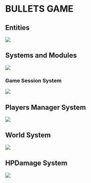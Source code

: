 # BULLETS GAME
## Entities
[![](https://mermaid.ink/img/pako:eNp9kk1qwzAQha9iZh33AKZ0kQSaQBcmTuhGm0EaO6b6MapEEkLuXtmqnSYW9UK8-Z54oxl8BW4EQQG1NCd-ROuyjx3TWfgO2yzP37JS4oVsRFEPeGW0s0bKhBXlKoQhd6M_lf9cmSJjh7ubiqg62zqKzr6VtDTnNEf-1VjjtZjZ717P2NKHB7gZjnrAh21Em3Iqk-__NFaK6AzyeahH43eEJJ4meHarDk96bD8UqSaPewtDp_CmHHPGrcRNzLayRoVNYu99QM-in73mL3_g_YQFKLIKWxF-umtPGLgjKWJQBCmoRi8dA6Zv4Sp6Z6qL5lA462kBvhPoaN1iY1FBUaP8ptsPcbzaAw?type=png)](https://mermaid.live/edit#pako:eNp9kk1qwzAQha9iZh33AKZ0kQSaQBcmTuhGm0EaO6b6MapEEkLuXtmqnSYW9UK8-Z54oxl8BW4EQQG1NCd-ROuyjx3TWfgO2yzP37JS4oVsRFEPeGW0s0bKhBXlKoQhd6M_lf9cmSJjh7ubiqg62zqKzr6VtDTnNEf-1VjjtZjZ717P2NKHB7gZjnrAh21Em3Iqk-__NFaK6AzyeahH43eEJJ4meHarDk96bD8UqSaPewtDp_CmHHPGrcRNzLayRoVNYu99QM-in73mL3_g_YQFKLIKWxF-umtPGLgjKWJQBCmoRi8dA6Zv4Sp6Z6qL5lA462kBvhPoaN1iY1FBUaP8ptsPcbzaAw)

## Systems and Modules
[![](https://mermaid.ink/img/pako:eNqNlduO2jAQhl8l8jUgknBKLiq1QLsrlQqRXa1U5caKB7Dk2Ch2RFPg3esctpuDA5uLHOxvfs_8duwLigQB5KM9E-foiBNl_dyF3NLX63odZFJBbA2HX6wnIVXx8gPHEICUVPCy20QvGQVe8luGM0je0RLuaBTkm0gYqWuasVJwgzk-fOjmeH0kazjS6PUXnKvm66O4RochfKnNwZHqKJjG1rGvzw13nhu6JW19jZQu7Vo95UaQlEE7IPd--0bJAVQv8H0bNImepJba0ATXZTrIDjiB5KPYx-wLZSA_wX1LGQN1nwxOCVUQKJFAs5Ta2ihAg2VtZHvMJI3W_EA51OeizT1tVzjWM3pPq2_yTayhzjZSWNZaQJ1smwOX_Q3zzBHV8J_m81xIly7v5rofZdZw4H5SndHLnQAz1pz_vkSK3yk4CnU1-X4n_eCEz_yRPYX6UjBGZf6fmlZKb9gu5ZZIlRXj07W7tTWlqpAVSJWIzIBXy-i_Ld1VlPfXajIDj-9ogPQWEWNK9JlwyVtCpI4QQ4h8_Upgj1OmQhTym0ZxqkSQ8Qj5KklhgNITwQpWFB8SHCN_j5nUrSfMfwsRv0P6E_kX9Af545HjLDzH8xzbW0xmc2c6HaAM-UN7OprNbXu-WNjz-cQbO-5tgP4WGvZoPHE9d-yOPceZzBxXhwChesfYlAdZcZ7d_gE_8Uw_?type=png)](https://mermaid.live/edit#pako:eNqNlduO2jAQhl8l8jUgknBKLiq1QLsrlQqRXa1U5caKB7Dk2Ch2RFPg3esctpuDA5uLHOxvfs_8duwLigQB5KM9E-foiBNl_dyF3NLX63odZFJBbA2HX6wnIVXx8gPHEICUVPCy20QvGQVe8luGM0je0RLuaBTkm0gYqWuasVJwgzk-fOjmeH0kazjS6PUXnKvm66O4RochfKnNwZHqKJjG1rGvzw13nhu6JW19jZQu7Vo95UaQlEE7IPd--0bJAVQv8H0bNImepJba0ATXZTrIDjiB5KPYx-wLZSA_wX1LGQN1nwxOCVUQKJFAs5Ta2ihAg2VtZHvMJI3W_EA51OeizT1tVzjWM3pPq2_yTayhzjZSWNZaQJ1smwOX_Q3zzBHV8J_m81xIly7v5rofZdZw4H5SndHLnQAz1pz_vkSK3yk4CnU1-X4n_eCEz_yRPYX6UjBGZf6fmlZKb9gu5ZZIlRXj07W7tTWlqpAVSJWIzIBXy-i_Ld1VlPfXajIDj-9ogPQWEWNK9JlwyVtCpI4QQ4h8_Upgj1OmQhTym0ZxqkSQ8Qj5KklhgNITwQpWFB8SHCN_j5nUrSfMfwsRv0P6E_kX9Af545HjLDzH8xzbW0xmc2c6HaAM-UN7OprNbXu-WNjz-cQbO-5tgP4WGvZoPHE9d-yOPceZzBxXhwChesfYlAdZcZ7d_gE_8Uw_)

### Game Session System
[![](https://mermaid.ink/img/pako:eNqNk11vmzAUhv-K5atUIhkkJHxcbBdtLiotEsKr0DJ2YcVOigR2Zcw2RvnvNbZJoZ22cYFe-zzvOUf2cQdPnFAYw3PJf54esZDgy13OgPqQVKuCXRaLUQFE67rg7ObGEJ85Jhqw4m08bRjTcSXexhLc1HSxSBpcU8DP07Atj_ZdpyuPMbD_QZnse7BcfgRJiVsqDpjhCxWorSWtbFOZ8g0NgYyLksxMemcKo-xa5D_oZKB14_-iLf--R9P7Ie26lGLSWgRYZkxo7JOM2pYO5Y1tVv7vxR6S2657eCJYUgJuOWP0NCiD12qnYXKeSTnAcqWs9-iYfPtwX4MjFXx0fMrz7-84g82I6z2Ow6NRdatGqDMARtnhmY2UjWQWTkehD382XK-dGvX8dY-eDWct2X4ycdeGp_QsFRp44_jT_3UFHVhRUeGCqOfTDTs5lI-0ojmMlST0jJtS5jBnvUJxIzlq2QnGUjTUgY2-kbsCXwSuYHzGZa12nzA7cl6NkFrCuIO_YOytN6u1F0WBG7gbb711YAvjZeBHq5239b3AD11_F4a9A39rv7cKA2_rRqG_Dd3Nbh35DqSkkFwczHvXz75_AZzoQSk?type=png)](https://mermaid.live/edit#pako:eNqNk11vmzAUhv-K5atUIhkkJHxcbBdtLiotEsKr0DJ2YcVOigR2Zcw2RvnvNbZJoZ22cYFe-zzvOUf2cQdPnFAYw3PJf54esZDgy13OgPqQVKuCXRaLUQFE67rg7ObGEJ85Jhqw4m08bRjTcSXexhLc1HSxSBpcU8DP07Atj_ZdpyuPMbD_QZnse7BcfgRJiVsqDpjhCxWorSWtbFOZ8g0NgYyLksxMemcKo-xa5D_oZKB14_-iLf--R9P7Ie26lGLSWgRYZkxo7JOM2pYO5Y1tVv7vxR6S2657eCJYUgJuOWP0NCiD12qnYXKeSTnAcqWs9-iYfPtwX4MjFXx0fMrz7-84g82I6z2Ow6NRdatGqDMARtnhmY2UjWQWTkehD382XK-dGvX8dY-eDWct2X4ycdeGp_QsFRp44_jT_3UFHVhRUeGCqOfTDTs5lI-0ojmMlST0jJtS5jBnvUJxIzlq2QnGUjTUgY2-kbsCXwSuYHzGZa12nzA7cl6NkFrCuIO_YOytN6u1F0WBG7gbb711YAvjZeBHq5239b3AD11_F4a9A39rv7cKA2_rRqG_Dd3Nbh35DqSkkFwczHvXz75_AZzoQSk)

## Players Manager System
[![](https://mermaid.ink/img/pako:eNqFVMGO2jAQ_RXLl16AJUBYFmlboYAWDtCIhENLOFjEQNRgI9vZLQ38e8exA4HSlgOJZ957M2O_OMdrHlPcx5uUf6x3RCgUDiOG4PdG9jSgUiacBUep6H651CFkY6sVqtc_oyAY5XmgNNEm0OidMnU-G5UwARVLD5P1DyosMQzzXCd1sAT7KTlSUcLNysJ96ee5iXySyOdsq0mGBj2gekODpnMrNJ2bSBjazNhfPg0ERSRN0aGQkWhH3ik6gNSXKFpZ4tg3hNO3UXBCXkqJGKSpKayrSqvn3-NnX09oOA-XT0NOJRIZQzxTxfjwvBYASLXAMJFrzhhVvu2pyD0oW856mQw2xLxMZjDaRCJGP-xkulq1iO8ZLiArzQ7i-Kp_B1iUFN8zgTvwpZc8n1MSH-3JoSlhZAtPa4Hi5P7wkSXDeSI_YVu04cLypaVUfVD2UZ4-8vR-rRWN_wEuEh7YmQBQ2K5KX13isux3tar6T3o8Y6qQWOi6i0NMoNy1cIlDBvifYa_fARhBD6y30OwqmOGmsGk7EwIE7bQ6MpFXChjOGuneOa-vcLDeeDB7G51KQQO9ObxbnJE2sEdm_yv40f91hWt4T8WeJDFcLbmORFjt6J5GuA-vMd2QLFURjtgZoCRTPDiyNe4rkdEazooNHyZkK8i-DB4I-855dYn7Of6J-3XnpeE02y2n6zw7rW6n69bwEcJt1200X3qu03zutJzes3uu4V-FgtPotDo9t9tuui0HUppB40RxMTWXYXEnnn8DTHGfwQ?type=png)](https://mermaid.live/edit#pako:eNqFVMGO2jAQ_RXLl16AJUBYFmlboYAWDtCIhENLOFjEQNRgI9vZLQ38e8exA4HSlgOJZ957M2O_OMdrHlPcx5uUf6x3RCgUDiOG4PdG9jSgUiacBUep6H651CFkY6sVqtc_oyAY5XmgNNEm0OidMnU-G5UwARVLD5P1DyosMQzzXCd1sAT7KTlSUcLNysJ96ee5iXySyOdsq0mGBj2gekODpnMrNJ2bSBjazNhfPg0ERSRN0aGQkWhH3ik6gNSXKFpZ4tg3hNO3UXBCXkqJGKSpKayrSqvn3-NnX09oOA-XT0NOJRIZQzxTxfjwvBYASLXAMJFrzhhVvu2pyD0oW856mQw2xLxMZjDaRCJGP-xkulq1iO8ZLiArzQ7i-Kp_B1iUFN8zgTvwpZc8n1MSH-3JoSlhZAtPa4Hi5P7wkSXDeSI_YVu04cLypaVUfVD2UZ4-8vR-rRWN_wEuEh7YmQBQ2K5KX13isux3tar6T3o8Y6qQWOi6i0NMoNy1cIlDBvifYa_fARhBD6y30OwqmOGmsGk7EwIE7bQ6MpFXChjOGuneOa-vcLDeeDB7G51KQQO9ObxbnJE2sEdm_yv40f91hWt4T8WeJDFcLbmORFjt6J5GuA-vMd2QLFURjtgZoCRTPDiyNe4rkdEazooNHyZkK8i-DB4I-855dYn7Of6J-3XnpeE02y2n6zw7rW6n69bwEcJt1200X3qu03zutJzes3uu4V-FgtPotDo9t9tuui0HUppB40RxMTWXYXEnnn8DTHGfwQ)

## World System
[![](https://mermaid.ink/img/pako:eNqNVNGO2jAQ_BWfn0ACmkCAgnStVEDt6Q4RESTUEh5cskCqxEaOU5rm-Pc6jhMgUN3xgLyzM-vN7Mop3jAP8BBvA3bc7AkXaDF2KZK_ryQEB6LIZ3S10of1GjWbn9DLcpKmL4x4aMl44KHJb6DidLrRKbKTkR2RlX4H287YNokjuMe2A5IAj6aEkh1wJ4kEhKuVRpGGdZP2SBZSGTRilMJGgIfgqto-ifzNhO58CmUthekSs9k0TWexQGyLxB5QSA7XFb7ZYxLKOwt1Hmn18yxNn_0gkNeyn7_k_WdtrpY2omYr8zOzsjwt_ACic-gcyJHqWBmjm1ceKXS-nNxgdlF7DAEIGMnREukAjy7RL7HsTmhoHuu25CFHnKKGaqFa4qKXUmGP7gpylnQzzy72nB0nnDNeq9Uq9ir44aFer1dEY4gEZ8lMOZnnnmf_TV1BOevJGa0-PEWobOuz667z1Ov3ifOK5hBdtV2MaZ6t5ByIl1yvpBryxf6WYy1n-PgoPzY7XS3smaVHm9HOZt3hVv1_U1D9lLcVN2vyTkWxQhldnyvc8-fWarl_fqRCn-6KKatdKtIqKDJytS5kMqJa5pZ-3_s_R7iBQ-Ah8T35yqUZ4mK5bCG4eCiPHmxJHAgXu_QkqSQWzEnoBg8Fj6GB44NHBIx9suMkLMADoT8YuwzxMMV_8NDsGq3-wDL7ljmwOp3uwGrgBA-b1qDfMg2j3TXalmVaRu_UwH9VBbPVNYyOZfXNttUb9D4a_QYGzxeMT_N3WT3Pp38cENOl?type=png)](https://mermaid.live/edit#pako:eNqNVNGO2jAQ_BWfn0ACmkCAgnStVEDt6Q4RESTUEh5cskCqxEaOU5rm-Pc6jhMgUN3xgLyzM-vN7Mop3jAP8BBvA3bc7AkXaDF2KZK_ryQEB6LIZ3S10of1GjWbn9DLcpKmL4x4aMl44KHJb6DidLrRKbKTkR2RlX4H287YNokjuMe2A5IAj6aEkh1wJ4kEhKuVRpGGdZP2SBZSGTRilMJGgIfgqto-ifzNhO58CmUthekSs9k0TWexQGyLxB5QSA7XFb7ZYxLKOwt1Hmn18yxNn_0gkNeyn7_k_WdtrpY2omYr8zOzsjwt_ACic-gcyJHqWBmjm1ceKXS-nNxgdlF7DAEIGMnREukAjy7RL7HsTmhoHuu25CFHnKKGaqFa4qKXUmGP7gpylnQzzy72nB0nnDNeq9Uq9ir44aFer1dEY4gEZ8lMOZnnnmf_TV1BOevJGa0-PEWobOuz667z1Ov3ifOK5hBdtV2MaZ6t5ByIl1yvpBryxf6WYy1n-PgoPzY7XS3smaVHm9HOZt3hVv1_U1D9lLcVN2vyTkWxQhldnyvc8-fWarl_fqRCn-6KKatdKtIqKDJytS5kMqJa5pZ-3_s_R7iBQ-Ah8T35yqUZ4mK5bCG4eCiPHmxJHAgXu_QkqSQWzEnoBg8Fj6GB44NHBIx9suMkLMADoT8YuwzxMMV_8NDsGq3-wDL7ljmwOp3uwGrgBA-b1qDfMg2j3TXalmVaRu_UwH9VBbPVNYyOZfXNttUb9D4a_QYGzxeMT_N3WT3Pp38cENOl)

## HPDamage System
[![](https://mermaid.ink/img/pako:eNqNlNFumzAUhl_F8nWStYEQQGqnFtjSiy2RMmlaIBcePkmYwK6M2UaBd5_BpCVZog0kC_t8_znmP5gKx5wCdvEu5b_iAxESffEjhtT1lYuUrstcQhaG3WS7RePxPfKWQVV5AogEtPz-A2KJgp_AZNNo4epQ5kkcsH3CIAz17ChtlTxNkzzh7E2ldSovGk8U9UBpn_fu7h7V3uLh88eg7mvlPdyzHxKRSx05Dawh5owOIwNUI0_eox--e8qRRxh6BORDLgUvgb6Poq3WDLP8t6hFNFx_C9a1ItO4SJVdPsnIHoZv5ddoseo3fkbpaovVpqu2WKENCD4ooiLDIq_7-Ns6_8y7c7TL4i-DYyP8tsGv0FmPuz4Ovo2jqK-g21wIoeCr5l9GTr2-zJwsdZAyZtwbdQ3Rhl6L_qOh-m6ll8a3GR7hDERGEqpOU9WuRFgeIIMIu-qRwo4UqYxwxBqFkkLydcli7EpRwAgXz7TtfEL2gmTY3ZE0V6vPhG04z46QmmK3wr-xe2taE8M2DGdqqME2DXuES-zak9l8OrVMa35rTGeWbTYj_NIluJnYjuOYlmMZN-bcns2cEQaaSC4-6fPf_QaaPz_1Q_U?type=png)](https://mermaid.live/edit#pako:eNqNlNFumzAUhl_F8nWStYEQQGqnFtjSiy2RMmlaIBcePkmYwK6M2UaBd5_BpCVZog0kC_t8_znmP5gKx5wCdvEu5b_iAxESffEjhtT1lYuUrstcQhaG3WS7RePxPfKWQVV5AogEtPz-A2KJgp_AZNNo4epQ5kkcsH3CIAz17ChtlTxNkzzh7E2ldSovGk8U9UBpn_fu7h7V3uLh88eg7mvlPdyzHxKRSx05Dawh5owOIwNUI0_eox--e8qRRxh6BORDLgUvgb6Poq3WDLP8t6hFNFx_C9a1ItO4SJVdPsnIHoZv5ddoseo3fkbpaovVpqu2WKENCD4ooiLDIq_7-Ns6_8y7c7TL4i-DYyP8tsGv0FmPuz4Ovo2jqK-g21wIoeCr5l9GTr2-zJwsdZAyZtwbdQ3Rhl6L_qOh-m6ll8a3GR7hDERGEqpOU9WuRFgeIIMIu-qRwo4UqYxwxBqFkkLydcli7EpRwAgXz7TtfEL2gmTY3ZE0V6vPhG04z46QmmK3wr-xe2taE8M2DGdqqME2DXuES-zak9l8OrVMa35rTGeWbTYj_NIluJnYjuOYlmMZN-bcns2cEQaaSC4-6fPf_QaaPz_1Q_U)
